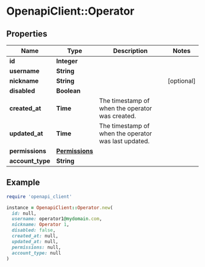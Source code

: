 # OpenapiClient::Operator

## Properties

| Name | Type | Description | Notes |
| ---- | ---- | ----------- | ----- |
| **id** | **Integer** |  |  |
| **username** | **String** |  |  |
| **nickname** | **String** |  | [optional] |
| **disabled** | **Boolean** |  |  |
| **created_at** | **Time** | The timestamp of when the operator was created. |  |
| **updated_at** | **Time** | The timestamp of when the operator was last updated. |  |
| **permissions** | [**Permissions**](Permissions.md) |  |  |
| **account_type** | **String** |  |  |

## Example

```ruby
require 'openapi_client'

instance = OpenapiClient::Operator.new(
  id: null,
  username: operator1@mydomain.com,
  nickname: Operator 1,
  disabled: false,
  created_at: null,
  updated_at: null,
  permissions: null,
  account_type: null
)
```

